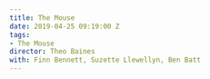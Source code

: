 ```yaml
---
title: The Mouse
date: 2019-04-25 09:19:00 Z
tags:
- The Mouse
director: Theo Baines
with: Finn Bennett, Suzette Llewellyn, Ben Batt
---
```



